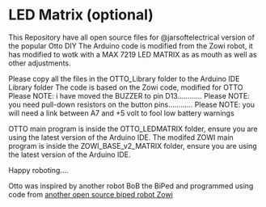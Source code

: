 # LED Matrix (optional)

This Repository have all open source files for @jarsoftelectrical version of the popular Otto DIY 
The Arduino code is modified from the Zowi robot, it has modified to wotk with a MAX 7219 LED MATRIX as as mouth as well as other adjustments.

Please copy all the files in the OTTO_Library folder to the Arduino IDE Library folder
The code is based on the Zowi code, modified for OTTO
Please NOTE: i have moved the BUZZER to pin D13............
Please NOTE: you need pull-down resistors on the button pins............
Please NOTE: you will need a link between A7 and +5 volt to fool low battery warnings

OTTO main program is  inside the OTTO_LEDMATRIX folder, ensure you are using the latest version of the Arduino IDE.
The modifed ZOWI main program is inside the ZOWI_BASE_v2_MATRIX folder, ensure you are using the latest version of the Arduino IDE.

Happy roboting....

Otto was inspired by another robot BoB the BiPed and programmed using code from [another open source biped robot Zowi](https://github.com/bqlabs/zowi)
